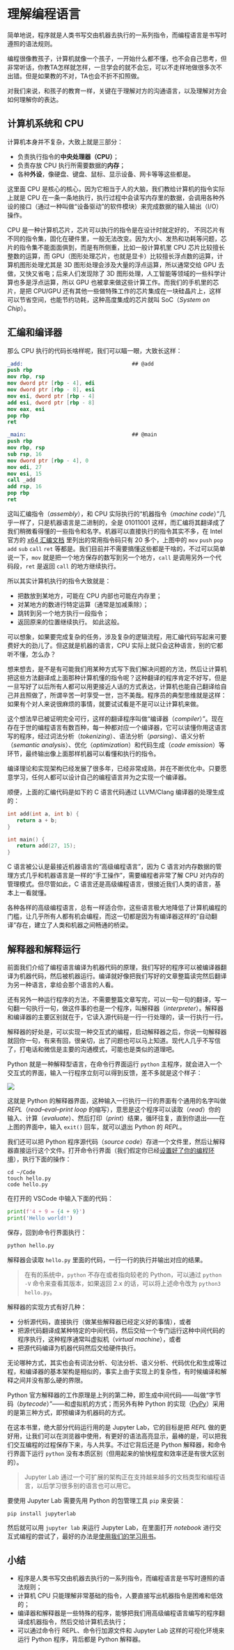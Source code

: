 # 理解编程语言

简单地说，程序就是人类书写交由机器去执行的一系列指令，而编程语言是书写时遵照的语法规则。

编程很像教孩子，计算机就像一个孩子，一开始什么都不懂，也不会自己思考，但非常听话，你教TA怎样就怎样，一旦学会的就不会忘，可以不走样地做很多次不出错。但是如果教的不对，TA也会不折不扣照做。

对我们来说，和孩子的教育一样，关键在于理解对方的沟通语言，以及理解对方会如何理解你的表达。

## 计算机系统和 CPU

计算机本身并不复杂，大致上就是三部分：
* 负责执行指令的**中央处理器（CPU）**；
* 负责存放 CPU 执行所需要数据的**内存**；
* 各种**外设**，像硬盘、键盘、鼠标、显示设备、网卡等等这些都是。

这里面 CPU 是核心的核心，因为它相当于人的大脑，我们教给计算机的指令实际上就是 CPU 在一条一条地执行，执行过程中会读写内存里的数据，会调用各种外设的接口（通过一种叫做“设备驱动”的软件模块）来完成数据的输入输出（I/O）操作。

CPU 是一种计算机芯片，芯片可以执行的指令是在设计时就定好的， 不同芯片有不同的指令集，固化在硬件里，一般无法改变。因为大小、发热和功耗等问题，芯片的指令集不能面面俱到，而是有所侧重，比如一般计算机里 CPU 芯片比较擅长整数的运算，而 GPU（图形处理芯片，也就是显卡）比较擅长浮点数的运算，计算机图形处理尤其是 3D 图形处理会涉及大量的浮点运算，所以通常交给 GPU 去做，又快又省电；后来人们发现除了 3D 图形处理，人工智能等领域的一些科学计算也多是浮点运算，所以 GPU 也被拿来做这些计算工作。而我们的手机里的芯片，是把 CPU/GPU 还有其他一些做特殊工作的芯片集成在一块硅晶片上，这样可以节省空间，也能节约功耗，这种高度集成的芯片就叫 SoC（*System on Chip*）。

## 汇编和编译器

那么 CPU 执行的代码长啥样呢，我们可以瞄一眼，大致长这样：

```nasm
_add:                                   ## @add
push rbp
mov rbp, rsp
mov dword ptr [rbp - 4], edi
mov dword ptr [rbp - 8], esi
mov esi, dword ptr [rbp - 4]
add esi, dword ptr [rbp - 8]
mov eax, esi
pop rbp
ret

_main:                                  ## @main
push rbp
mov rbp, rsp
sub rsp, 16
mov dword ptr [rbp - 4], 0
mov edi, 27
mov esi, 15
call _add
add rsp, 16
pop rbp
ret
```

这叫汇编指令（*assembly*），和 CPU 实际执行的“机器指令（*machine code*）”几乎一样了，只是机器语言是二进制的，全是 01011001 这样，而汇编将其翻译成了我们稍微看得懂的一些指令和名字。机器可以直接执行的指令其实不多，在 Intel 官方的 [x64 汇编文档](https://software.intel.com/en-us/articles/introduction-to-x64-assembly) 里列出的常用指令码只有 20 多个，上图中的 `mov` `push` `pop` `add` `sub` `call` `ret` 等都是。我们目前并不需要搞懂这些都是干啥的，不过可以简单说一下，`mov` 就是把一个地方保存的数写到另一个地方，`call` 是调用另外一个代码段，`ret` 是返回 `call` 的地方继续执行。

所以其实计算机执行的指令大致就是：
* 把数放到某地方，可能在 CPU 内部也可能在内存里；
* 对某地方的数进行特定运算（通常是加减乘除）；
* 跳转到另一个地方执行一段指令；
* 返回原来的位置继续执行。
如此这般。

可以想象，如果要完成复杂的任务，涉及复杂的逻辑流程，用汇编代码写起来可要费好大的劲儿了。但这就是机器的语言，CPU 实际上就只会这种语言，别的它都听不懂，怎么办？

想来想去，是不是有可能我们用某种方式写下我们解决问题的方法，然后让计算机把这些方法翻译成上面那种计算机懂的指令呢？这种翻译的程序肯定不好写，但是一旦写好了以后所有人都可以用更接近人话的方式表达，计算机也能自己翻译给自己并且照做了，所谓辛苦一时享受一世，岂不美哉。程序员的典型思维就是这样：如果有个对人来说很麻烦的事情，就要试试看是不是可以让计算机来做。

这个想法早已被证明完全可行，这样的翻译程序叫做“编译器（*compiler*）”。现在存在于世的编程语言有数百种，每一种都对应一个编译器，它可以读懂你用这语言写的程序，经过词法分析（*tokenizing*）、语法分析（*parsing*）、语义分析（*semantic analysis*）、优化（*optimization*）和代码生成（*code emission*）等环节，最终输出像上面那样机器可以看懂和执行的指令。

编译理论和实现架构已经发展了很多年，已经非常成熟，并在不断优化中。只要愿意学习，任何人都可以设计自己的编程语言并为之实现一个编译器。

顺便，上面的汇编代码是如下的 C 语言代码通过 LLVM/Clang 编译器的处理生成的：

```c
int add(int a, int b) {
   return a + b;
}

int main() {
   return add(27, 15);
}
```

C 语言被公认是最接近机器语言的“高级编程语言”，因为 C 语言对内存数据的管理方式几乎和机器语言是一样的“手工操作”，需要编程者非常了解 CPU 对内存的管理模式。但尽管如此，C 语言还是高级编程语言，很接近我们人类的语言，基本上一看就懂。

各种各样的高级编程语言，总有一样适合你，这些语言极大地降低了计算机编程的门槛，让几乎所有人都有机会编程，而这一切都是因为有编译器这样的“自动翻译”存在，建立了人类和机器之间畅通的桥梁。

## 解释器和解释运行

前面我们介绍了编程语言编译为机器代码的原理，我们写好的程序可以被编译器翻译为机器代码，然后被机器运行。编译就好像把我们写好的文章整篇读完然后翻译为另一种语言，拿给会那个语言的人看。

还有另外一种运行程序的方法，不需要整篇文章写完，可以一句一句的翻译，写一句翻一句执行一句，做这件事的也是一个程序，叫解释器（*interpreter*）。解释器和编译器的主要区别就在于，它读入源代码是一行一行处理的，读一行执行一行。

解释器的好处是，可以实现一种交互式的编程，启动解释器之后，你说一句解释器就回你一句，有来有回，很亲切，出了问题也可以马上知道。现代人几乎不写信了，打电话和微信是主要的沟通模式，可能也是类似的道理吧。

Python 就是一种解释型语言，在命令行界面运行 `python` 主程序，就会进入一个交互式的界面，输入一行程序立刻可以得到反馈，差不多就是这个样子：

![](assets/python-repl.png)

这就是 Python 的解释器界面，这种输入一行执行一行的界面有个通用的名字叫做 *REPL*（*read–eval–print loop* 的缩写），意思是这个程序可以读取（*read*）你的输入、计算（*evaluate*）、然后打印（*print*）结果，循环往复，直到你退出——在上图的界面中，输入 `exit()` 回车，就可以退出 Python 的 *REPL*。

我们还可以把 Python 程序源代码（*source code*）存进一个文件里，然后让解释器直接运行这个文件。打开命令行界面（我们假定你已经[设置好了你的编程环境](x1-setup.md)），执行下面的操作：

```shell
cd ~/Code
touch hello.py
code hello.py
```

在打开的 VSCode 中输入下面的代码：

```python
print(f'4 + 9 = {4 + 9}')
print('Hello world!')
```

保存，回到命令行界面执行：

```python
python hello.py
```

解释器会读取 `hello.py` 里面的代码，一行一行的执行并输出对应的结果。

> 在有的系统中，`python` 不存在或者指向较老的 Python，可以通过 `python -V` 命令来查看其版本，如果返回 2.x 的话，可以将上述命令改为 `python3 hello.py`。

解释器的实现方式有好几种：
* 分析源代码，直接执行（做某些解释器已经定义好的事情），或者
* 把源代码翻译成某种特定的中间代码，然后交给一个专门运行这种中间代码的程序执行，这种程序通常叫虚拟机（*virtual machine*），或者
* 把源代码编译为机器代码然后交给硬件执行。

无论哪种方式，其实也会有词法分析、句法分析、语义分析、代码优化和生成等过程，和编译器的基本架构是相似的，事实上由于实现上的复杂性，有时候编译和解释之间并没有那么硬的界限。

Python 官方解释器的工作原理是上列的第二种，即生成中间代码——叫做“字节码（*bytecode*）”——和虚拟机的方式；而另外有种 Python 的实现（[PyPy](http://pypy.org/)）采用的是第三种方式，即预编译为机器码的方式。

在这本书里，绝大部分代码运行用的是 Jupyter Lab，它的目标是把 *REPL* 做的更好用，让我们可以在浏览器中使用，有更好的语法高亮显示，最棒的是，可以把我们交互编程的过程保存下来，与人共享。不过它背后还是 Python 解释器，和命令行界面下运行 `python` 没有本质区别（但用起来的愉快程度和效率还是有很大区别的）。

> Jupyter Lab 通过一个可扩展的架构正在支持越来越多的文档类型和编程语言，以后学习很多别的语言也可以用它。

要使用 Jupyter Lab 需要先用 Python 的包管理工具 `pip` 来安装：

```shell
pip install jupyterlab
```

然后就可以用 `jupyter lab` 来运行 Jupyter Lab，在里面打开 *notebook* 进行交互式编程的尝试了，最好的办法是[使用我们的学习用书](x2-students-book.md)。

## 小结

* 程序是人类书写交由机器去执行的一系列指令，而编程语言是书写时遵照的语法规则；
* 计算机 CPU 只能理解非常基础的指令，人要直接写出机器指令是困难和低效的；
* 编译器和解释器是一些特殊的程序，能够把我们用高级编程语言编写的程序翻译成机器指令，然后交给计算机去执行；
* 可以通过命令行 REPL、命令行加源文件和 Jupyter Lab 这样的可视化环境来运行 Python 程序，背后都是 Python 解释器。
